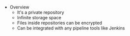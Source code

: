 - Overview
	- It's a private repository
	- Infinite storage space
	- Files inside repositories can be encrypted
	- Can be integrated with any pipeline tools like Jenkins